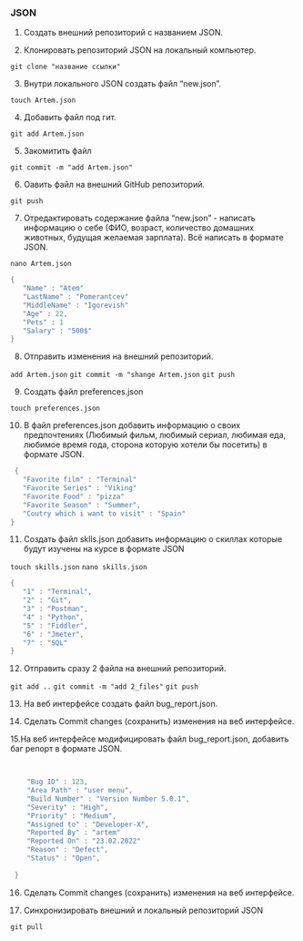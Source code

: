 ### JSON
 1. Создать внешний репозиторий c названием JSON.
 
 2. Клонировать репозиторий JSON на локальный компьютер.
 
 `git clone "название ссылки"`
 
 3. Внутри локального JSON создать файл “new.json”.

`touch Artem.json`

 4. Добавить файл под гит.
 
 `git add Artem.json`
 
 5. Закомитить файл
 
 `git commit -m "add Artem.json"`
 
 6. Оавить файл на внешний GitHub репозиторий.
 
 `git push`
 
 7. Отредактировать содержание файла “new.json” - написать информацию о себе (ФИО, возраст, количество домашних животных, будущая желаемая зарплата). Всё написать в формате JSON.
 
 `nano Artem.json`
 
 ```java
 {
    "Name" : "Atem"
    "LastName" : "Pomerantcev"
    "MiddleName" : "Igorevish"
    "Age" : 22,
    "Pets" : 1
    "Salary" : "500$"
 }
 ```
 
 8. Отправить изменения на внешний репозиторий.
 
 `add Artem.json`
 `git commit -m "shange Artem.json`
 `git push`
 
 9. Создать файл preferences.json
 
 `touch preferences.json`
 
10. В файл preferences.json добавить информацию о своих предпочтениях (Любимый фильм, любимый сериал, любимая еда, любимое время года, сторона которую хотели бы посетить) в формате JSON.
 
 ```java
  {
    "Favorite film" : "Terminal"
    "Favorite Series" : "Viking"
    "Favorite Food" : "pizza"
    "Favorite Season" : "Summer",
    "Coutry which i want to visit" : "Spain"
 }
 ```
 11. Создать файл sklls.json добавить информацию о скиллах которые будут изучены на курсе в формате JSON
 
 `touch skills.json`
 `nano skills.json`
 
 ```java
 {
    "1" : "Terminal",
    "2" : "Git",
    "3" : "Postman",
    "4" : "Python",
    "5" : "Fiddler",
    "6" : "Jmeter",
    "7" : "SQL"
 }
 ```
 12. Отправить сразу 2 файла на внешний репозиторий.
 
 `git add ..`
 `git commit -m "add 2_files"`
 `git push`
 
 13. На веб интерфейсе создать файл bug_report.json.
 
 14. Сделать Commit changes (сохранить) изменения на веб интерфейсе.
 
 15.На веб интерфейсе модифицировать файл bug_report.json, добавить баг репорт в формате JSON.

```java

     
    "Bug ID" : 123,
    "Area Path" : "user menu",
    "Build Number" : "Version Number 5.0.1",
    "Severity" : "High",
    "Priority" : "Medium",
    "Assigned to" : "Developer-X",
    "Reported By" : "artem"
    "Reported On" : "23.02.2022"
    "Reason" : "Defect",
    "Status" : "Open",
    
 }
 ```
 16. Сделать Commit changes (сохранить) изменения на веб интерфейсе.
 
 17. Синхронизировать внешний и локальный репозиторий JSON
 
 `git pull`

